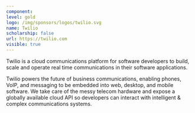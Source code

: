 ```yaml
---
component: 
level: gold
logo: /img/sponsors/logos/twilio.svg
name: Twilio
scholarship: false
url: https://twilio.com
visible: true
---
```


Twilio is a cloud communications platform for software developers to build, scale and operate real time communications in their software applications.

Twilio powers the future of business communications, enabling phones, VoIP, and messaging to be embedded into web, desktop, and mobile software. We take care of the messy telecom hardware and expose a globally available cloud API so developers can interact with intelligent & complex communications systems.
